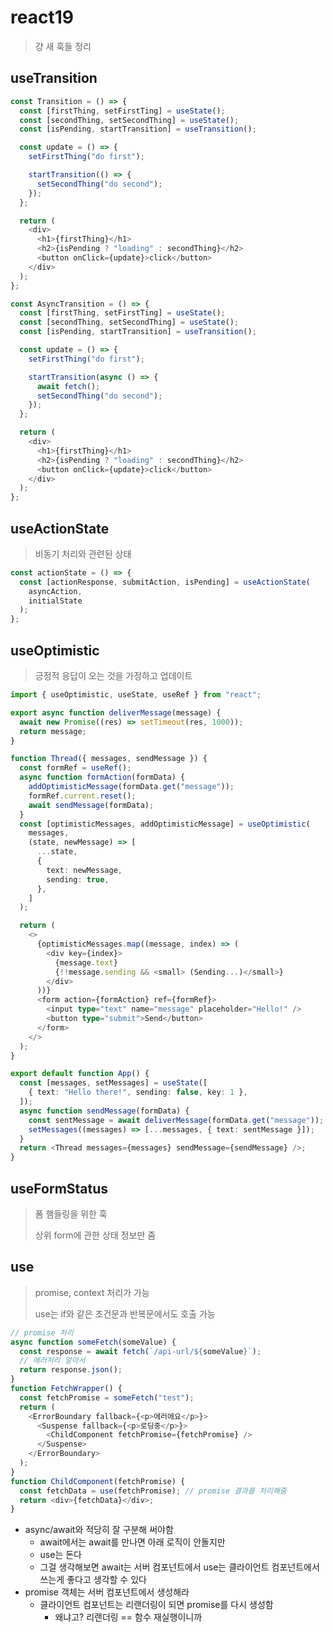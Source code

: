 # react19

> 걍 새 훅들 정리

## useTransition

```typescript
const Transition = () => {
  const [firstThing, setFirstTing] = useState();
  const [secondThing, setSecondThing] = useState();
  const [isPending, startTransition] = useTransition();

  const update = () => {
    setFirstThing("do first");

    startTransition(() => {
      setSecondThing("do second");
    });
  };

  return (
    <div>
      <h1>{firstThing}</h1>
      <h2>{isPending ? "loading" : secondThing}</h2>
      <button onClick={update}>click</button>
    </div>
  );
};

const AsyncTransition = () => {
  const [firstThing, setFirstTing] = useState();
  const [secondThing, setSecondThing] = useState();
  const [isPending, startTransition] = useTransition();

  const update = () => {
    setFirstThing("do first");

    startTransition(async () => {
      await fetch();
      setSecondThing("do second");
    });
  };

  return (
    <div>
      <h1>{firstThing}</h1>
      <h2>{isPending ? "loading" : secondThing}</h2>
      <button onClick={update}>click</button>
    </div>
  );
};
```

## useActionState

> 비동기 처리와 관련된 상태

```typescript
const actionState = () => {
  const [actionResponse, submitAction, isPending] = useActionState(
    asyncAction,
    initialState
  );
};
```

## useOptimistic

> 긍정적 응답이 오는 것을 가정하고 업데이트

```typescript
import { useOptimistic, useState, useRef } from "react";

export async function deliverMessage(message) {
  await new Promise((res) => setTimeout(res, 1000));
  return message;
}

function Thread({ messages, sendMessage }) {
  const formRef = useRef();
  async function formAction(formData) {
    addOptimisticMessage(formData.get("message"));
    formRef.current.reset();
    await sendMessage(formData);
  }
  const [optimisticMessages, addOptimisticMessage] = useOptimistic(
    messages,
    (state, newMessage) => [
      ...state,
      {
        text: newMessage,
        sending: true,
      },
    ]
  );

  return (
    <>
      {optimisticMessages.map((message, index) => (
        <div key={index}>
          {message.text}
          {!!message.sending && <small> (Sending...)</small>}
        </div>
      ))}
      <form action={formAction} ref={formRef}>
        <input type="text" name="message" placeholder="Hello!" />
        <button type="submit">Send</button>
      </form>
    </>
  );
}

export default function App() {
  const [messages, setMessages] = useState([
    { text: "Hello there!", sending: false, key: 1 },
  ]);
  async function sendMessage(formData) {
    const sentMessage = await deliverMessage(formData.get("message"));
    setMessages((messages) => [...messages, { text: sentMessage }]);
  }
  return <Thread messages={messages} sendMessage={sendMessage} />;
}
```

## useFormStatus

> 폼 햄들링을 위한 훅
>
> 상위 form에 관한 상태 정보만 줌

## use

> promise, context 처리가 가능
>
> use는 if와 같은 조건문과 반복문에서도 호출 가능

```typescript
// promise 처리
async function someFetch(someValue) {
  const response = await fetch(`/api-url/${someValue}`);
  // 에러처리 알아서
  return response.json();
}
function FetchWrapper() {
  const fetchPromise = someFetch("test");
  return (
    <ErrorBoundary fallback={<p>에러에요</p>}>
      <Suspense fallback={<p>로딩중</p>}>
        <ChildComponent fetchPromise={fetchPromise} />
      </Suspense>
    </ErrorBoundary>
  );
}
function ChildComponent(fetchPromise) {
  const fetchData = use(fetchPromise); // promise 결과를 처리해줌
  return <div>{fetchData}</div>;
}
```

- async/await와 적당히 잘 구분해 써야함
  - await에서는 await를 만나면 아래 로직이 안돌지만
  - use는 돈다
  - 그걸 생각해보면 await는 서버 컴포넌트에서 use는 클라이언트 컴포넌트에서 쓰는게 좋다고 생각할 수 있다
- promise 객체는 서버 컴포넌트에서 생성해라
  - 클라이언트 컴포넌트는 리랜더링이 되면 promise를 다시 생성함
    - 왜냐고? 리랜더링 == 함수 재실행이니까
